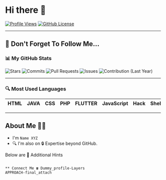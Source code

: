 # Hi there 👋

[![Profile Views](https://komarev.com/ghpvc/?username=YourGitHubUsername&color=brightgreen)](https://github.com/YourGitHubUsername)
[![GitHub License](https://img.shields.io/github/license/YourGitHubUsername/YourRepo?color=orange)](https://github.com/YourGitHubUsername/YourRepo)

---

## 🚀 **Don't Forget To Follow Me...**

### 📊 My GitHub Stats

![Stars](https://img.shields.io/badge/Total%20Stars%20Earned-XXX-blue)
![Commits](https://img.shields.io/badge/Total%20Commits%20(2024)-XXX-yellowgreen)
![Pull Requests](https://img.shields.io/badge/Total%20PRs-XXX-orange)
![Issues](https://img.shields.io/badge/Total%20Issues-XXX-red)
![Contribution (Last Year)](https://img.shields.io/badge/Contributed%20to%20(last%20year)-XXX-brightgreen)

---

### 🔍 Most Used Languages

| HTML  | JAVA | CSS | PHP | FLUTTER | JavaScript | Hack | Shell |
|-------|------|-----|-----|---------|------------|------|-------|

---

## About Me 👨‍💻

- I'm `Name XYZ`
- 🔍 I'm also on 🔒 Expertise beyond GitHub.

Below are 🔖 Additional Hints

```  🎈 Any custom part.

** Connect Me ☎️ Dummy_profile-Layers
APPROACH-final_attach
